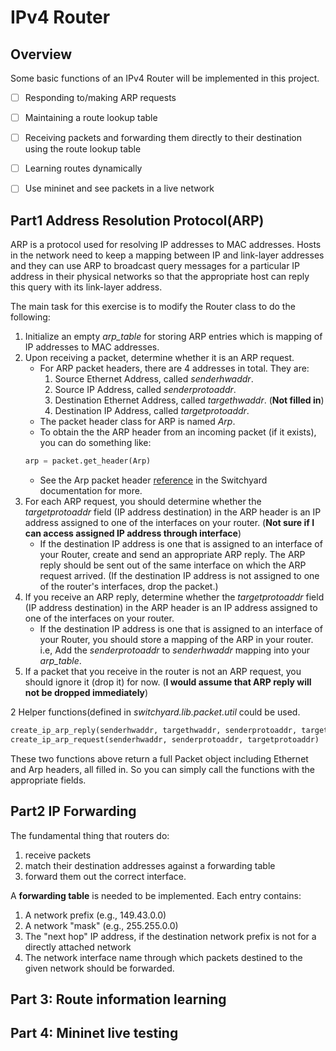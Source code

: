 # IPv4 Router

## Overview
Some basic functions of an IPv4 Router will be implemented in this project.

* [ ] Responding to/making ARP requests

* [ ] Maintaining a route lookup table

* [ ] Receiving packets and forwarding them directly to their destination using the route lookup table

* [ ] Learning routes dynamically

* [ ] Use mininet and see packets in a live network

## Part1 Address Resolution Protocol(ARP)

ARP is a protocol used for resolving IP addresses to MAC addresses. Hosts in the network need to keep a mapping between IP and link-layer addresses and they can use ARP to broadcast query messages for a particular IP address in their physical networks so that the appropriate host can reply this query with its link-layer address.

The main task for this exercise is to modify the Router class to do the following:

1. Initialize an empty *arp_table* for storing ARP entries which is mapping of IP addresses to MAC addresses.
2. Upon receiving a packet, determine whether it is an ARP request.
    * For ARP packet headers, there are 4 addresses in total. They are:
        1. Source Ethernet Address, called *senderhwaddr*.
        1. Source IP Address, called *senderprotoaddr*.
        1. Destination Ethernet Address, called *targethwaddr*. (**Not filled in**)
        1. Destination IP Address, called *targetprotoaddr*.
    * The packet header class for ARP is named *Arp*.
    * To obtain the the ARP header from an incoming packet (if it exists), you can do something like:
    ```python
    arp = packet.get_header(Arp)
    ```
    * See the Arp packet header [reference](https://jsommers.github.io/switchyard/reference.html?highlight=arp#switchyard.lib.packet.Arp) in the Switchyard documentation for more.
3. For each ARP request, you should determine whether the *targetprotoaddr* field (IP address destination) in the ARP header is an IP address assigned to one of the interfaces on your router. (**Not sure if I can access assigned IP address through interface**)
    * If the destination IP address is one that is assigned to an interface of your Router, create and send an appropriate ARP reply. The ARP reply should be sent out of the same interface on which the ARP request arrived. (If the destination IP address is not assigned to one of the router's interfaces, drop the packet.)
4. If you receive an ARP reply, determine whether the *targetprotoaddr* field (IP address destination) in the ARP header is an IP address assigned to one of the interfaces on your router.
    * If the destination IP address is one that is assigned to an interface of your Router, you should store a mapping of the ARP in your router. i.e, Add the *senderprotoaddr* to *senderhwaddr* mapping into your *arp_table*.
5. If a packet that you receive in the router is not an ARP request, you should ignore it (drop it) for now. (**I would assume that ARP reply will not be dropped immediately**)

2 Helper functions(defined in *switchyard.lib.packet.util* could be used.

```python
create_ip_arp_reply(senderhwaddr, targethwaddr, senderprotoaddr, targetprotoaddr)
create_ip_arp_request(senderhwaddr, senderprotoaddr, targetprotoaddr)
```

These two functions above return a full Packet object including Ethernet and Arp headers, all filled in. So you can simply call the functions with the appropriate fields.


## Part2 IP Forwarding

 The fundamental thing that routers do: 
 1. receive packets 
 1. match their destination addresses against a forwarding table
 1. forward them out the correct interface.

 A **forwarding table** is needed to be implemented. Each entry contains:
 1. A network prefix (e.g., 149.43.0.0)
 1. A network "mask" (e.g., 255.255.0.0)
 1. The "next hop" IP address, if the destination network prefix is not for a directly attached network
 1. The network interface name through which packets destined to the given network should be forwarded. 



## Part 3: Route information learning

## Part 4: Mininet live testing